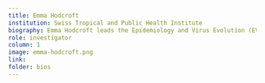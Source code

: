 ```yaml
---
title: Emma Hodcroft
institution: Swiss Tropical and Public Health Institute
biography: Emma Hodcroft leads the Epidemiology and Virus Evolution (EVE) group at Swiss Tropical and Public Health Institute, and is an assistant professor at the University of Basel. She specialises in the evolution and phylogenetics of human viral pathogens, and has made key contributions on HIV, SARS-CoV-2, and Enteroviruses. She has co-founded and co-developed widely used tools for tracking, analyzing, and sharing viral genomes.
role: investigator
column: 1
image: emma-hodcroft.png
link: 
folder: bios
---
```

